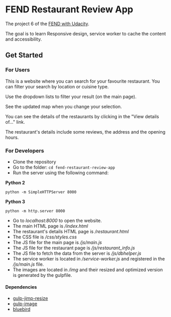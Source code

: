 # FEND Restaurant Review App

The project 6 of the [FEND with Udacity](https://eu.udacity.com/course/front-end-web-developer-nanodegree--nd001).

The goal is to learn Responsive design, service worker to cache the content and accessibility.

## Get Started

### For Users

This is a website where you can search for your favourite restaurant. You can filter your search by location or cuisine type.

Use the dropdown lists to filter your result (on the main page).

See the updated map when you change your selection.

You can see the details of the restaurants by clicking in the "View details of..." link.

The restaurant's details include some reviews, the address and the opening hours.

### For Developers

- Clone the repository
- Go to the folder: `cd fend-restaurant-review-app`
- Run the server using the following command:

**Python 2**

`python -m SimpleHTTPServer 8000`


**Python 3**

`python -m http.server 8000`


- Go to _localhost:8000_ to open the website.
- The main HTML page is _/index.html_
- The restaurant's details HTML page is _/restaurant.html_
- The CSS file is _/css/styles.css_
- The JS file for the main page is _/js/main.js_
- The JS file for the restaurant page is _/js/restaurant_info.js_
- The JS file to fetch the data from the server is _/js/dbhelper.js_
- The service worker is located in _/service-worker.js_ and registered in the _/js/main.js_ file.
- The images are located in _/img_ and their resized and optimized version is generated by the gulpfile.

#### Dependencies

- [gulp-jimp-resize](https://www.npmjs.com/package/gulp-jimp-resize)
- [gulp-image](https://www.npmjs.com/package/gulp-image)
- [bluebird](https://www.npmjs.com/package/bluebird)
